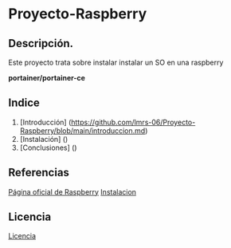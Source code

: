 # Proyecto-Raspberry
## Descripción.
Este proyecto trata sobre instalar instalar un SO en una raspberry

**portainer/portainer-ce**

## Indice
1. [Introducción] (https://github.com/lmrs-06/Proyecto-Raspberry/blob/main/introduccion.md)
2. [Instalación] ()
3. [Conclusiones] ()

## Referencias
[Página oficial de Raspberry](https://www.raspberrypi.org)
[Instalacion](https://geekland.eu/instalar-raspbian-con-raspberry-pi-imager/)

## Licencia 
[Licencia](https://github.com/lmrs-06/Proyecto-Raspberry/blob/main/Imagenes/licencia.png)
